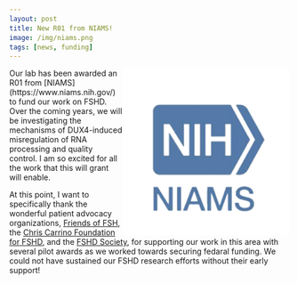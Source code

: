 ```yaml
---
layout: post  
title: New R01 from NIAMS!
image: /img/niams.png
tags: [news, funding]  
---
```


<img align="right" src="/img/niams.png" style="width:300px !important;height:300px !important;" />
Our lab has been awarded an R01 from [NIAMS](https://www.niams.nih.gov/) to fund our work on FSHD. Over the coming years, we will be investigating the mechanisms of DUX4-induced misregulation of RNA processing and quality control. I am so excited for all the work that this will grant will enable. 
<br>   

At this point, I want to specifically thank the wonderful patient advocacy organizations, [Friends of FSH](https://www.fshfriends.org/), the [Chris Carrino Foundation for FSHD](https://chriscarrinofoundation.org/), and the [FSHD Society](https://www.fshdsociety.org/), for supporting our work in this area with several pilot awards as we worked towards securing fedaral funding. We could not have sustained our FSHD research efforts without their early support! <br>
<br>
